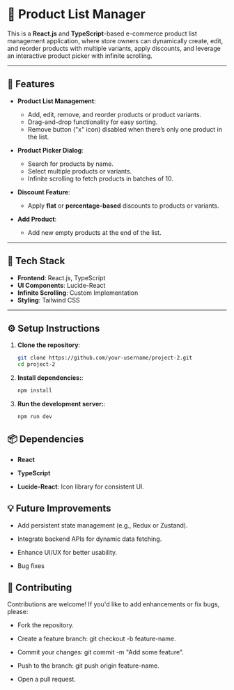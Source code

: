 # 🛒 Product List Manager  

This is a **React.js** and **TypeScript**-based e-commerce product list management application, where store owners can dynamically create, edit, and reorder products with multiple variants, apply discounts, and leverage an interactive product picker with infinite scrolling.

---

## 🎯 **Features**  

- **Product List Management**:  
   - Add, edit, remove, and reorder products or product variants.  
   - Drag-and-drop functionality for easy sorting.  
   - Remove button ("x" icon) disabled when there’s only one product in the list.
 


- **Product Picker Dialog**:  
   - Search for products by name.  
   - Select multiple products or variants.  
   - Infinite scrolling to fetch products in batches of 10.  

- **Discount Feature**:  
   - Apply **flat** or **percentage-based** discounts to products or variants.  

- **Add Product**:  
   - Add new empty products at the end of the list.

---

## 🚀 **Tech Stack**  

- **Frontend**: React.js, TypeScript 
- **UI Components**: Lucide-React   
- **Infinite Scrolling**: Custom Implementation  
- **Styling**: Tailwind CSS


---

## ⚙️ **Setup Instructions**

1. **Clone the repository**:  
   ```bash
   git clone https://github.com/your-username/project-2.git
   cd project-2

2. **Install dependencies:**:  
   ```bash
   npm install 

3. **Run the development server:**:  
   ```bash
   npm run dev


📦 **Dependencies**
-------------------

*   **React**
    
*   **TypeScript**
    
*   **Lucide-React**: Icon library for consistent UI.

💡 **Future Improvements**
--------------------------

*   Add persistent state management (e.g., Redux or Zustand).
    
*   Integrate backend APIs for dynamic data fetching.
    
*   Enhance UI/UX for better usability.
    
*   Bug fixes

📝 **Contributing**
-------------------
Contributions are welcome! If you'd like to add enhancements or fix bugs, please:
    
*   Fork the repository.
    
*   Create a feature branch: git checkout -b feature-name.
    
*   Commit your changes: git commit -m "Add some feature".
    
*   Push to the branch: git push origin feature-name.
    
*   Open a pull request.
  
